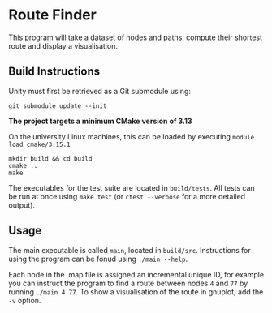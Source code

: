 # Route Finder

This program will take a dataset of nodes and paths, compute their shortest route and display a visualisation.

## Build Instructions

Unity must first be retrieved as a Git submodule using:

```
git submodule update --init
```


**The project targets a minimum CMake version of 3.13**

On the university Linux machines, this can be loaded by executing `module load cmake/3.15.1`


```
mkdir build && cd build
cmake ..
make
```

The executables for the test suite are located in `build/tests`. All tests can be run at once using `make test` (or `ctest --verbose` for a more detailed output).

## Usage

The main executable is called `main`, located in `build/src`. Instructions for using the program can be fonud using `./main --help`.

Each node in the .map file is assigned an incremental unique ID, for example you can instruct the program to find a route between nodes `4` and `77` by running `./main 4 77`. To show a visualisation of the route in gnuplot, add the `-v` option.